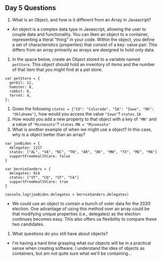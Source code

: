## Day 5 Questions

1. What is an Object, and how is it different from an Array in Javascript?
+ An object is a complex data type in Javascript, allowing the user to couple data and functionality. You can liken an object to a container, representing a literal "thing" in your code. Within the object, you define a set of characteristics (properties) that consist of a key: value pair. This differs from an array primarily as arrays are designed to hold only data.

1. In the space below, create an Object stored to a variable named `petStore`.  This object should hold an inventory of items and the number of that item that you might find at a pet store.
```
var petStore = {
  gerbil: 12,
  hamster: 8,
  rabbit: 6,
  ferret: 4,
};
```

1. Given the following `states = {"CO": "Colorado", "IA": "Iowa", "OK": "Oklahoma"}`, how would you access the value `"Iowa"`?
`states.IA`
1. How would you add a new property to that object with a key of `"MN"` and a value of `"Minnesota"`?
`states.MN = "Minnesota"`
1. What is another example of when we might use a object?  In this case, why is a object better than an array?
```
var joeBiden = {
  delegates: 1217
  states: ["AL", "VA", "NC", "TN", "AR", "OK", "MN", "TX", "ME", "MA"]
  supportFreeHealthCare: false
}

var bernieSanders = {
  delegates: 914
  states: ["VT", "CO", "UT", "CA"]
  supportFreeHealthCare: true
}

console.log(joeBiden.delegates > bernieSanders.delegates)
```
+ We could use an object to contain a bunch of voter data for the 2020 election. One advantage of using this method over an array could be that modifying unique properties (i.e., delegates) as the election continues becomes easy. This also offers us flexibility to compare these two candidates.
1. What questions do you still have about objects?
+ I'm having a hard time grasping what our objects will be in a practical sense when creating software. I understand the idea of objects as containers, but am not quite sure what we'll be containing...
